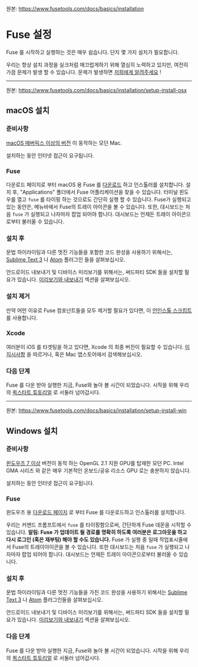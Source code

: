 원본: https://www.fusetools.com/docs/basics/installation

# Fuse 설정 #

Fuse 를 시작하고 실행하는 것은 매우 쉽습니다. 단지 몇 가지 설치가 필요합니다.

우리는 항상 설치 과정을 실크처럼 매끄럽게하기 위해 열심히 노력하고 있지만, 여전히 가끔 문제가 발생 할 수 있습니다. 문제가 발생하면 [저희에게 알려주세요](https://www.fusetools.com/community/forums/bug_reports) !

---

원본: https://www.fusetools.com/docs/basics/installation/setup-install-osx

## macOS 설치 ##

### 준비사항 ###

[macOS 매버릭스 이상의 버전](https://www.fusetools.com/docs/basics/supported-platforms) 이 동작하는 모던 Mac.

설치하는 동안 인터넷 접근이 요구됩니다.

### Fuse ###

다운로드 페이지로 부터 macOS 용 Fuse 를 [다운로드](https://www.fusetools.com/downloads) 하고 인스톨러를 설치합니다. 설치 후, "Applications" 폴더에서 Fuse 어플리케이션을 찾을 수 있습니다. 터미널 윈도우를 열고 `fuse` 를 타이핑 하는 것으로도 간단히 실행 할 수 있습니다. Fuse가 실행되고 있는 동안은, 메뉴바에서 Fuse의 트레이 아이콘을 볼 수 있습니다. 또한, 대시보드는 처음 `fuse` 가 실행되고 나자마자 팝업 되어야 합니다. 대시보드는 언제든 트레이 아이콘으로부터 불러올 수 있습니다.

### 설치 후 ###

문법 하이라이팅과 다른 멋진 기능들을 포함한 코드 완성을 사용하기 위해서는, [Sublime Text 3](https://www.fusetools.com/docs/basics/installation/sublime-plugin) 나 [Atom](https://www.fusetools.com/docs/basics/installation/atom-plugin) 플러그인 들을 살펴보십시오. 

안드로이드 내보내기 및 디바이스 미리보기를 위해서는, 써드파티 SDK 들을 설치할 필요가 있습니다. [미리보기와 내보내기](https://www.fusetools.com/docs/basics/preview-and-export) 섹션을 살펴보십시오.

### 설치 제거 ###

만약 어떤 이유로 Fuse 컴포넌트들을 모두 제거할 필요가 있다면, 이 [언인스톨 스크립트](https://gist.github.com/Tapped/daa78c08882f33b0c7c3) 를 사용합니다.

### Xcode ###

여러분이 iOS 를 타겟팅을 하고 있다면, Xcode 의 최종 버전이 필요할 수 있습니다. [이 지시사항](https://developer.apple.com/xcode/downloads/) 을 따르거나, 혹은 Mac 앱스토어에서 검색해보십시오.

### 다음 단계 ###

Fuse 를 다운 받아 실행한 지금, Fuse와 놀아 볼 시간이 되었습니다. 시작을 위해 우리의 [퀵스타트 튜토리얼](https://www.fusetools.com/docs/basics/quickstart) 로 서둘러 넘어갑시다. 

---

원본: https://www.fusetools.com/docs/basics/installation/setup-install-win

## Windows 설치 ##

### 준비사항 ###

[윈도우즈 7 이상](https://www.fusetools.com/docs/basics/supported-platforms) 버전이 동작 하는 OpenGL 2.1 지원 GPU를 탑재한 모던 PC. Intel GMA 시리즈 와 같은 매우 기본적인 온보드/공유 리소스 GPU 로는 충분하지 않습니다.

설치하는 동안 인터넷 접근이 요구됩니다.

### Fuse ###

윈도우즈 용 [다운로드 페이지](https://www.fusetools.com/downloads) 로 부터 Fuse 를 다운로드하고 인스톨러를 설치합니다.

우리는 커맨드 프롬프트에서 `fuse` 를 타이핑함으로써, 간단하게 Fuse 데몬을 시작할 수 있습니다. **알림: Fuse 가 업데이트 될 경로를 명확히 하도록 여러분은 로그아웃을 하고 다시 로그인 (혹은 재부팅) 해야 할 수도 있습니다.** Fuse 가 실행 중 일때 작업표시줄에서 Fuse의 트레이아이콘을 볼 수 있습니다. 또한 대시보드는 처음 `fuse` 가 실행되고 나자마자 팝업 되어야 합니다. 대시보드는 언제든 트레이 아이콘으로부터 불러올 수 있습니다.

### 설치 후 ###

문법 하이라이팅과 다른 멋진 기능들을 가진 코드 완성을 사용하기 위해서는 [Sublime Text 3](https://www.fusetools.com/docs/basics/installation/sublime-plugin) 나 [Atom](https://www.fusetools.com/docs/basics/installation/atom-plugin) 플러그인들을 살펴보십시오. 

안드로이드 내보내기 및 디바이스 미리보기를 위해서는, 써드파티 SDK 들을 설치할 필요가 있습니다. [미리보기와 내보내기](https://www.fusetools.com/docs/basics/preview-and-export) 섹션을 살펴보십시오.

### 다음 단계 ###

Fuse 를 다운 받아 실행한 지금, Fuse와 놀아 볼 시간이 되었습니다. 시작을 위해 우리의 [퀵스타트 튜토리얼](https://www.fusetools.com/docs/basics/quickstart) 로 서둘러 넘어갑시다. 

